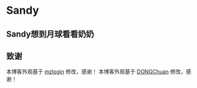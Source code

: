 # Sandy
## Sandy想到月球看看奶奶

## 致谢

本博客外观基于 [mzlogin](https://mzlogin.io) 修改，感谢！
本博客外观基于 [DONGChuan](https://dongchuan.github.io) 修改，感谢！
